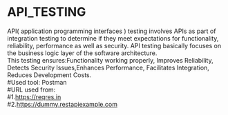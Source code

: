 # API_TESTING
API( application programming interfaces ) testing involves APIs as part of integration testing to determine if they meet expectations for functionality, reliability, performance as well as security. API testing basically focuses on the business logic layer of the software architecture.<br>
This testing ensures:Functionality working properly, Improves Reliability, Detects Security Issues,Enhances Performance, Facilitates Integration, Reduces Development Costs.<br>
#Used tool: Postman<br>
#URL used from:<br>
#1.https://reqres.in<br>
#2.https://dummy.restapiexample.com
 

